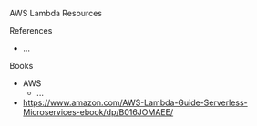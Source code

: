 AWS Lambda Resources


References
* ...



Books
* AWS
  * ...
* https://www.amazon.com/AWS-Lambda-Guide-Serverless-Microservices-ebook/dp/B016JOMAEE/

